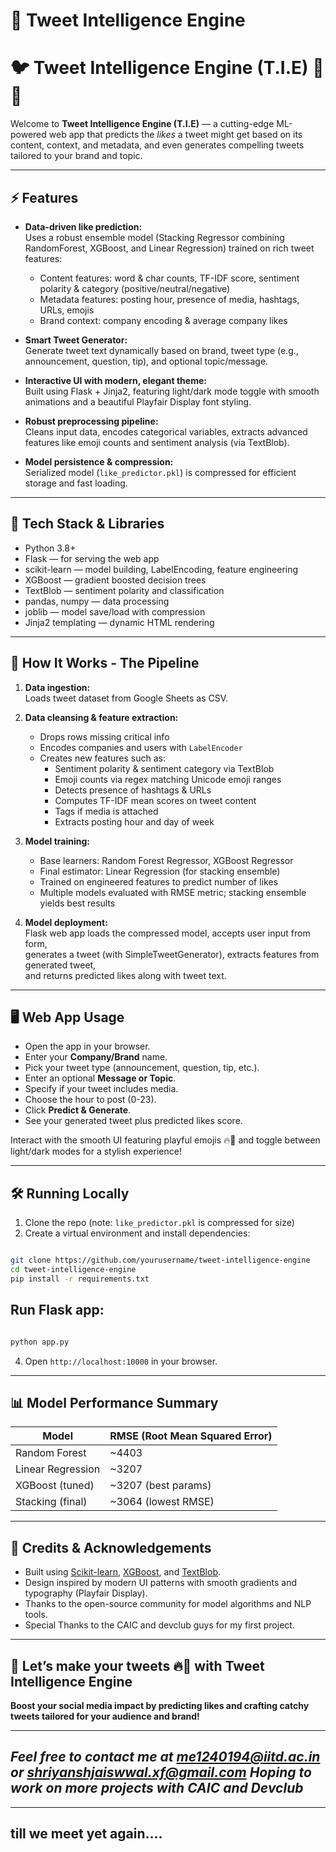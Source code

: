 # 🚀 Tweet Intelligence Engine



# 🐦 Tweet Intelligence Engine (T.I.E) 🚀🔥

Welcome to **Tweet Intelligence Engine (T.I.E)** — a cutting-edge ML-powered web app that predicts the *likes* a tweet might get based on its content, context, and metadata, and even generates compelling tweets tailored to your brand and topic.

---

## ⚡ Features

- **Data-driven like prediction:**  
  Uses a robust ensemble model (Stacking Regressor combining RandomForest, XGBoost, and Linear Regression) trained on rich tweet features:

  - Content features: word & char counts, TF-IDF score, sentiment polarity & category (positive/neutral/negative)
  - Metadata features: posting hour, presence of media, hashtags, URLs, emojis
  - Brand context: company encoding & average company likes
- **Smart Tweet Generator:**  
  Generate tweet text dynamically based on brand, tweet type (e.g., announcement, question, tip), and optional topic/message.
- **Interactive UI with modern, elegant theme:**  
  Built using Flask + Jinja2, featuring light/dark mode toggle with smooth animations and a beautiful Playfair Display font styling.
- **Robust preprocessing pipeline:**  
  Cleans input data, encodes categorical variables, extracts advanced features like emoji counts and sentiment analysis (via TextBlob).
- **Model persistence & compression:**  
  Serialized model (`like_predictor.pkl`) is compressed for efficient storage and fast loading.

---

## 🧰 Tech Stack & Libraries

- Python 3.8+
- Flask — for serving the web app
- scikit-learn — model building, LabelEncoding, feature engineering
- XGBoost — gradient boosted decision trees
- TextBlob — sentiment polarity and classification
- pandas, numpy — data processing
- joblib — model save/load with compression
- Jinja2 templating — dynamic HTML rendering

---

## 🚀 How It Works - The Pipeline

1. **Data ingestion:**  
   Loads tweet dataset from Google Sheets as CSV.

2. **Data cleansing & feature extraction:**  
   - Drops rows missing critical info
   - Encodes companies and users with `LabelEncoder`
   - Creates new features such as:
     - Sentiment polarity & sentiment category via TextBlob
     - Emoji counts via regex matching Unicode emoji ranges
     - Detects presence of hashtags & URLs
     - Computes TF-IDF mean scores on tweet content
     - Tags if media is attached
     - Extracts posting hour and day of week

3. **Model training:**  
   - Base learners: Random Forest Regressor, XGBoost Regressor
   - Final estimator: Linear Regression (for stacking ensemble)
   - Trained on engineered features to predict number of likes
   - Multiple models evaluated with RMSE metric; stacking ensemble yields best results

4. **Model deployment:**  
   Flask web app loads the compressed model, accepts user input from form,  
   generates a tweet (with SimpleTweetGenerator), extracts features from generated tweet,  
   and returns predicted likes along with tweet text.

---

## 🖥️ Web App Usage

- Open the app in your browser.
- Enter your **Company/Brand** name.
- Pick your tweet type (announcement, question, tip, etc.).
- Enter an optional **Message or Topic**.
- Specify if your tweet includes media.
- Choose the hour to post (0-23).
- Click **Predict & Generate**.
- See your generated tweet plus predicted likes score.

Interact with the smooth UI featuring playful emojis 🔥🚀 and toggle between light/dark modes for a stylish experience!

---

## 🛠️ Running Locally

1. Clone the repo (note: `like_predictor.pkl` is compressed for size)
2. Create a virtual environment and install dependencies:

```bash

git clone https://github.com/yourusername/tweet-intelligence-engine
cd tweet-intelligence-engine
pip install -r requirements.txt

```

## Run Flask app:

```bash

python app.py

```

4. Open `http://localhost:10000` in your browser.

---

## 📊 Model Performance Summary

| Model              | RMSE (Root Mean Squared Error) |
|--------------------|--------------------------------|
| Random Forest      | ~4403                          |
| Linear Regression  | ~3207                          |
| XGBoost (tuned)   | ~3207 (best params)            |
| Stacking (final)   | ~3064 (lowest RMSE)            |

---

## 🤝 Credits & Acknowledgements

- Built using [Scikit-learn](https://scikit-learn.org), [XGBoost](https://xgboost.readthedocs.io), and [TextBlob](https://textblob.readthedocs.io).
- Design inspired by modern UI patterns with smooth gradients and typography (Playfair Display).
- Thanks to the open-source community for model algorithms and NLP tools.
- Special Thanks to the CAIC and devclub guys for my first project.

---

## 🎉 Let’s make your tweets 🔥🚀 with **Tweet Intelligence Engine**

**Boost your social media impact by predicting likes and crafting catchy tweets tailored for your audience and brand!**

---

*Feel free to  contact me at me1240194@iitd.ac.in or shriyanshjaiswwal.xf@gmail.com*
*Hoping to work on more projects with CAIC and Devclub*
---

---
till we meet yet again....
---





